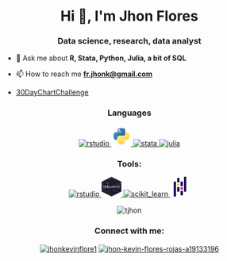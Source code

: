 <h1 align="center">Hi 👋, I'm Jhon Flores</h1>
<h3 align="center">Data science, research, data analyst</h3>


- 💬 Ask me about **R, Stata, Python, Julia, a bit of SQL**

- 📫 How to reach me **fr.jhonk@gmail.com**

- [30DayChartChallenge](https://github.com/TJhon/30DayChartChallenge)


<h3 align="center">Languages</h3>
<p align="center"> 
   <a href="https://cran.r-project.org/" target="_blank" rel="noreferrer"> <img src="https://cran.r-project.org/Rlogo.svg" alt="rstudio" width="40" height="40"/> </a> 
  <a href="https://www.python.org" target="_blank" rel="noreferrer"> <img src="https://raw.githubusercontent.com/devicons/devicon/master/icons/python/python-original.svg" alt="python" width="40" height="40"/> </a> 
  <a href="https://www.stata.com/" target="_blank" rel="noreferrer"> <img src="https://www.stata.com/includes/images/stata-logo-blue.svg" alt="stata" width="40" height="40"/> </a>
<a href = "https://julialang.org/" target = "_blank", rel = "noreferrer"> <img src="https://julialang.org/assets/infra/logo.svg" alt="julia" width="40" height="40"/>
  </a>
</p>

<h3 align='center'>Tools:</h3>
<p align = 'center'>
   <a href="https://www.rstudio.com/" target="_blank" rel="noreferrer"> <img src="https://upload.wikimedia.org/wikipedia/commons/d/d0/RStudio_logo_flat.svg" alt="rstudio" width="80" height="40"/> </a> 
     <a href="https://www.tidyverse.org/" target="_blank" rel="noreferrer"> <img src="https://raw.githubusercontent.com/rstudio/hex-stickers/master/SVG/tidyverse.svg" alt="rstudio" width="40" height="40"/> </a> 
    <a href="https://scikit-learn.org/" target="_blank" rel="noreferrer"> <img src="https://upload.wikimedia.org/wikipedia/commons/0/05/Scikit_learn_logo_small.svg" alt="scikit_learn" width="40" height="40"/> </a>
  <a href="https://pandas.pydata.org/" target="_blank" rel="noreferrer"> <img src="https://raw.githubusercontent.com/devicons/devicon/2ae2a900d2f041da66e950e4d48052658d850630/icons/pandas/pandas-original.svg" alt="pandas" width="40" height="40"/> </a> 
</p>

<p align = 'center'><img align="center" src="https://github-readme-stats.vercel.app/api/top-langs?username=tjhon&show_icons=true&hide=jupyter%20notebook,TeX,vim,HTML,html,Vim,CSS,css,motoko,modelica,%20Script,QLM,qlm&theme=algolia&locale=en&layout=compact&langs_count=8"" alt="tjhon" /></p>

<h3 align="center">Connect with me:</h3>
<p align="center">
<a href="https://twitter.com/jhonkevinflore1" target="blank"><img align="center" src="https://raw.githubusercontent.com/rahuldkjain/github-profile-readme-generator/master/src/images/icons/Social/twitter.svg" alt="jhonkevinflore1" height="30" width="40" /></a>
<a href="https://linkedin.com/in/jhon-kevin-flores-rojas-a19133196" target="blank"><img align="center" src="https://raw.githubusercontent.com/rahuldkjain/github-profile-readme-generator/master/src/images/icons/Social/linked-in-alt.svg" alt="jhon-kevin-flores-rojas-a19133196" height="30" width="40" /></a>
</p>
